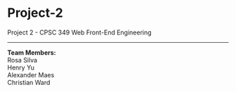 # Project-2
Project 2 - CPSC 349 Web Front-End Engineering
<hr>
<b>Team Members:</b>
<br>
Rosa Silva
<br>
Henry Yu
<br>
Alexander Maes
<br>
Christian Ward
